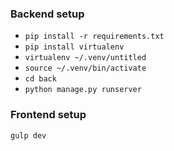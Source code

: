 ### Backend setup
* `pip install -r requirements.txt`
* `pip install virtualenv`
* `virtualenv ~/.venv/untitled`
* `source ~/.venv/bin/activate`
* `cd back`
* `python manage.py runserver`

### Frontend setup
`gulp dev`